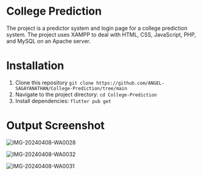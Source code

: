 # College Prediction
The project is a predictor system and login page for a college prediction system.  The project uses XAMPP to deal with HTML, CSS, JavaScript, PHP, and MySQL on an Apache server. 

# Installation

1. Clone this repository
`git clone https://github.com/ANGEL-SAGAYANATHAN/College-Prediction/tree/main`
2. Navigate to the project directory:
`cd College-Prediction`
3. Install dependencies:
`flutter pub get`

# Output Screenshot


![IMG-20240408-WA0028](https://github.com/ANGEL-SAGAYANATHAN/College-Prediction/assets/156065480/ecf70435-624a-4586-8730-7db7022c5a25)

![IMG-20240408-WA0032](https://github.com/ANGEL-SAGAYANATHAN/College-Prediction/assets/156065480/6627f26d-0b3a-423e-a0c9-d051392e186a)

![IMG-20240408-WA0031](https://github.com/ANGEL-SAGAYANATHAN/College-Prediction/assets/156065480/b70be4c9-572e-4c24-9e9b-7505918e2603)


